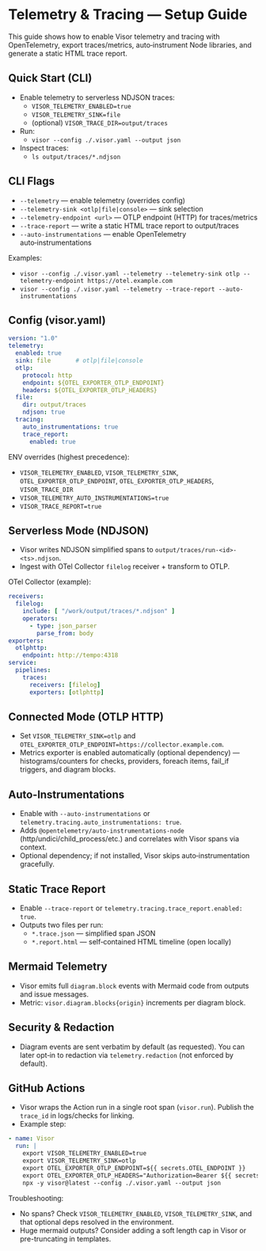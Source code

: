 # Telemetry & Tracing — Setup Guide

This guide shows how to enable Visor telemetry and tracing with OpenTelemetry, export traces/metrics, auto‑instrument Node libraries, and generate a static HTML trace report.

## Quick Start (CLI)

- Enable telemetry to serverless NDJSON traces:
  - `VISOR_TELEMETRY_ENABLED=true`
  - `VISOR_TELEMETRY_SINK=file`
  - (optional) `VISOR_TRACE_DIR=output/traces`
- Run:
  - `visor --config ./.visor.yaml --output json`
- Inspect traces:
  - `ls output/traces/*.ndjson`

## CLI Flags

- `--telemetry` — enable telemetry (overrides config)
- `--telemetry-sink <otlp|file|console>` — sink selection
- `--telemetry-endpoint <url>` — OTLP endpoint (HTTP) for traces/metrics
- `--trace-report` — write a static HTML trace report to output/traces
- `--auto-instrumentations` — enable OpenTelemetry auto‑instrumentations

Examples:
- `visor --config ./.visor.yaml --telemetry --telemetry-sink otlp --telemetry-endpoint https://otel.example.com`
- `visor --config ./.visor.yaml --telemetry --trace-report --auto-instrumentations`

## Config (visor.yaml)

```yaml
version: "1.0"
telemetry:
  enabled: true
  sink: file       # otlp|file|console
  otlp:
    protocol: http
    endpoint: ${OTEL_EXPORTER_OTLP_ENDPOINT}
    headers: ${OTEL_EXPORTER_OTLP_HEADERS}
  file:
    dir: output/traces
    ndjson: true
  tracing:
    auto_instrumentations: true
    trace_report:
      enabled: true
```

ENV overrides (highest precedence):
- `VISOR_TELEMETRY_ENABLED`, `VISOR_TELEMETRY_SINK`, `OTEL_EXPORTER_OTLP_ENDPOINT`, `OTEL_EXPORTER_OTLP_HEADERS`, `VISOR_TRACE_DIR`
- `VISOR_TELEMETRY_AUTO_INSTRUMENTATIONS=true`
- `VISOR_TRACE_REPORT=true`

## Serverless Mode (NDJSON)

- Visor writes NDJSON simplified spans to `output/traces/run-<id>-<ts>.ndjson`.
- Ingest with OTel Collector `filelog` receiver + transform to OTLP.

OTel Collector (example):
```yaml
receivers:
  filelog:
    include: [ "/work/output/traces/*.ndjson" ]
    operators:
      - type: json_parser
        parse_from: body
exporters:
  otlphttp:
    endpoint: http://tempo:4318
service:
  pipelines:
    traces:
      receivers: [filelog]
      exporters: [otlphttp]
```

## Connected Mode (OTLP HTTP)

- Set `VISOR_TELEMETRY_SINK=otlp` and `OTEL_EXPORTER_OTLP_ENDPOINT=https://collector.example.com`.
- Metrics exporter is enabled automatically (optional dependency) — histograms/counters for checks, providers, foreach items, fail_if triggers, and diagram blocks.

## Auto‑Instrumentations

- Enable with `--auto-instrumentations` or `telemetry.tracing.auto_instrumentations: true`.
- Adds `@opentelemetry/auto-instrumentations-node` (http/undici/child_process/etc.) and correlates with Visor spans via context.
- Optional dependency; if not installed, Visor skips auto‑instrumentation gracefully.

## Static Trace Report

- Enable `--trace-report` or `telemetry.tracing.trace_report.enabled: true`.
- Outputs two files per run:
  - `*.trace.json` — simplified span JSON
  - `*.report.html` — self‑contained HTML timeline (open locally)

## Mermaid Telemetry

- Visor emits full `diagram.block` events with Mermaid code from outputs and issue messages.
- Metric: `visor.diagram.blocks{origin}` increments per diagram block.

## Security & Redaction

- Diagram events are sent verbatim by default (as requested). You can later opt‑in to redaction via `telemetry.redaction` (not enforced by default).

## GitHub Actions

- Visor wraps the Action run in a single root span (`visor.run`). Publish the `trace_id` in logs/checks for linking.
- Example step:
```yaml
- name: Visor
  run: |
    export VISOR_TELEMETRY_ENABLED=true
    export VISOR_TELEMETRY_SINK=otlp
    export OTEL_EXPORTER_OTLP_ENDPOINT=${{ secrets.OTEL_ENDPOINT }}
    export OTEL_EXPORTER_OTLP_HEADERS="Authorization=Bearer ${{ secrets.OTEL_TOKEN }}"
    npx -y visor@latest --config ./.visor.yaml --output json
```

Troubleshooting:
- No spans? Check `VISOR_TELEMETRY_ENABLED`, `VISOR_TELEMETRY_SINK`, and that optional deps resolved in the environment.
- Huge mermaid outputs? Consider adding a soft length cap in Visor or pre-truncating in templates.

